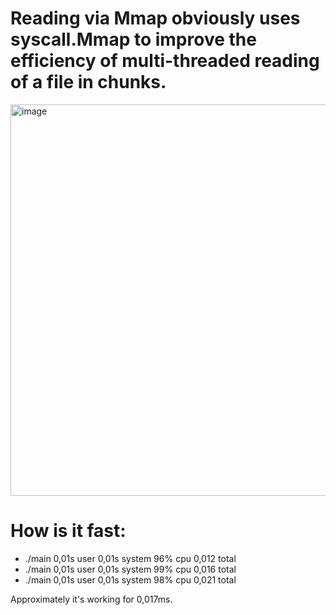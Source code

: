 # Reading via Mmap obviously uses syscall.Mmap to improve the efficiency of multi-threaded reading of a file in chunks.

<img width="626" alt="image" src="https://github.com/Borislavv/go-mmap/assets/50691459/b7c81b57-008a-4050-ad1b-647698098027">


# How is it fast:
  - ./main  0,01s user 0,01s system 96% cpu 0,012 total
  - ./main  0,01s user 0,01s system 99% cpu 0,016 total
  - ./main  0,01s user 0,01s system 98% cpu 0,021 total

Approximately it's working for 0,017ms.
